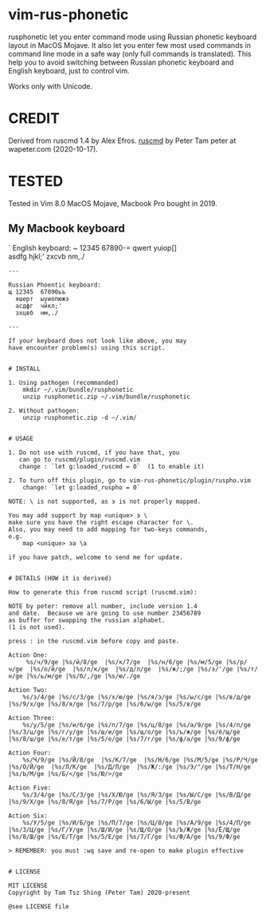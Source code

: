 # vim-rus-phonetic

rusphonetic let you enter command mode using
Russian phonetic keyboard layout in MacOS Mojave.
It also let you enter few most used commands in 
command line mode in a safe way (only full commands
is translated).  This help you to avoid switching
between Russian phonetic keyboard and English keyboard,
just to control vim.

Works only with Unicode.


# CREDIT

Derived from ruscmd 1.4 by Alex Efros.
[ruscmd](https://www.vim.org/scripts/script.php?script_id=3885)
by Peter Tam peter at wapeter.com (2020-10-17).

# TESTED

Tested in Vim 8.0 MacOS Mojave, Macbook Pro bought in 2019. 

## My Macbook keyboard
`
English keyboard:
~ 12345  67890-=
  qwert  yuiop[]\
  asdfg  hjkl;'
  zxcvb  nm,./
```
--- 

Russian Phoentic keyboard:
щ 12345  67890ьъ
  яшерт  ыуиопюжэ
  асдфг  чйкл;'
  зхцвб  нм,./

---

If your keyboard does not look like above, you may
have encounter problem(s) using this script.


# INSTALL

1. Using pathogen (recommanded)
	mkdir ~/.vim/bundle/rusphonetic
	unzip rusphonetic.zip ~/.vim/bundle/rusphonetic

2. Without pathogen:
	unzip rusphonetic.zip -d ~/.vim/ 


# USAGE

1. Do not use with ruscmd, if you have that, you
   can go to ruscmd/plugin/ruscmd.vim
   change : `let g:loaded_ruscmd = 0`  (1 to enable it)

2. To turn off this plugin, go to vim-rus-phonetic/plugin/ruspho.vim  
	change: `let g:loaded_ruspho = 0`

NOTE: \ is not supported, as э is not properly mapped.

You may add support by map <unique> э \
make sure you have the right escape character for \.
Also, you may need to add mapping for two-keys commands, 
e.g. 
	map <unique> эа \a

if you have patch, welcome to send me for update.


# DETAILS (HOW it is derived)

How to generate this from ruscmd script (ruscmd.vim):

NOTE by peter: remove all number, include version 1.4
and date.  Because we are going to use number 23456789
as buffer for swapping the russian alphabet.
(1 is not used).

press : in the ruscmd.vim before copy and paste.

Action One:
	 %s/ч/9/ge |%s/й/8/ge  |%s/к/7/ge  |%s/н/6/ge |%s/м/5/ge |%s/р/ч/ge  |%s/о/й/ge  |%s/л/к/ge  |%s/д/л/ge  |%s/ж/;/ge |%s/э/'/ge |%s/т/н/ge |%s/ь/м/ge |%s/б/,/ge |%s/ю/./ge

Action Two:
	%s/з/4/ge |%s/с/3/ge |%s/х/ю/ge |%s/я/з/ge |%s/ы/с/ge |%s/в/д/ge |%s/9/х/ge |%s/8/я/ge |%s/7/р/ge |%s/6/ы/ge |%s/5/в/ge

Action Three:
	%s/у/5/ge |%s/и/б/ge |%s/п/7/ge |%s/ц/8/ge |%s/а/9/ge |%s/4/п/ge |%s/3/ц/ge |%s/г/у/ge |%s/ш/и/ge |%s/щ/о/ge |%s/ъ/ж/ge |%s/ё/щ/ge |%s/8/ш/ge |%s/е/т/ge |%s/5/е/ge |%s/7/г/ge |%s/ф/а/ge |%s/9/ф/ge

Action Four:
	%s/Ч/9/ge |%s/Й/8/ge  |%s/К/7/ge  |%s/Н/6/ge |%s/М/5/ge |%s/Р/Ч/ge  |%s/О/Й/ge  |%s/Л/К/ge  |%s/Д/Л/ge  |%s/Ж/:/ge |%s/Э/"/ge |%s/Т/Н/ge |%s/Ь/М/ge |%s/Б/</ge |%s/Ю/>/ge

Action Five:
	%s/З/4/ge |%s/С/3/ge |%s/Х/Ю/ge |%s/Я/З/ge |%s/Ы/С/ge |%s/В/Д/ge |%s/9/Х/ge |%s/8/Я/ge |%s/7/Р/ge |%s/6/Ы/ge |%s/5/В/ge

Action Six:
	%s/У/5/ge |%s/И/Б/ge |%s/П/7/ge |%s/Ц/8/ge |%s/А/9/ge |%s/4/П/ge |%s/3/Ц/ge |%s/Г/У/ge |%s/Ш/И/ge |%s/Щ/О/ge |%s/Ъ/Ж/ge |%s/Ё/Щ/ge |%s/8/Ш/ge |%s/Е/Т/ge |%s/5/Е/ge |%s/7/Г/ge |%s/Ф/А/ge |%s/9/Ф/ge

> REMEMBER: you must :wq save and re-open to make plugin effective


# LICENSE

MIT LICENSE 
Copyright by Tam Tsz Shing (Peter Tam) 2020-present

@see LICENSE file
